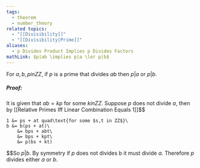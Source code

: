 ```yaml
---
tags:
  - theorem
  - number_theory
related topics:
  - "[[Divisibility]]"
  - "[[Divisibility|Prime]]"
aliases:
  - p Divides Product Implies p Divides Factors
mathLink: $p|ab \implies p|a \lor p|b$
---
```

For $a,b,p in ZZ$, if $p$ is a prime that divides $ab$ then $p|a$ or $p|b$.
##### Proof:
It is given that $ab=kp$ for some $k in ZZ$. Suppose $p$ does not divide $a$, then by [[Relative Primes Iff Linear Combination Equals 1]]$$

	1 &= ps + at quad\text{for some $s,t in ZZ$}\
	b &= b(ps + at)\
		&= bps + abt\
		&= bps + kpt\
		&= p(bs + kt)
$$So $p|b$. By symmetry if $p$ does not divides b it must divide $a$. Therefore $p$ divides either $a$ or $b$.